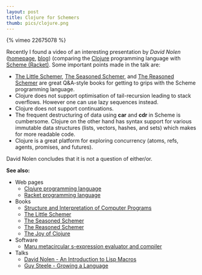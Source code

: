 ```yaml
---
layout: post
title: Clojure for Schemers
thumb: pics/clojure.png
---
```


{% vimeo 22675078 %}

Recently I found a video of an interesting presentation by *David Nolen* ([homepage][9], [blog][10]) (comparing the [Clojure][1] programming language with [Scheme (Racket)][2]. Some important points made in the talk are:

* [The Little Schemer][4], [The Seasoned Schemer][5], and [The Reasoned Schemer][8] are great Q&A-style books for getting to grips with the Scheme programming language.
* Clojure does not support optimisation of tail-recursion leading to stack overflows. However one can use lazy sequences instead.
* Clojure does not support continuations.
* The frequent destructuring of data using **car** and **cdr** in Scheme is cumbersome. Clojure on the other hand has syntax support for various immutable data structures (lists, vectors, hashes, and sets) which makes for more readable code.
* Clojure is a great platform for exploring concurrency (atoms, refs, agents, promises, and futures).

David Nolen concludes that it is not a question of either/or.

**See also:**

* Web pages
  * [Clo*j*ure programming language][1]
  * [Racket programming language][2]
* Books
  * [Structure and Interpretation of Computer Programs][6]
  * [The Little Schemer][4]
  * [The Seasoned Schemer][5]
  * [The Reasoned Schemer][8]
  * [The Joy of Clojure][3]
* Software
  * [Maru metacircular s-expression evaluator and compiler][13]
* Talks
  * [David Nolen - An Introduction to Lisp Macros][11]
  * [Guy Steele - Growing a Language][12]

[1]: http://clojure.org/
[2]: http://racket-lang.org/
[3]: http://joyofclojure.com/
[4]: http://www.ccs.neu.edu/home/matthias/BTLS/
[5]: http://www.ccs.neu.edu/home/matthias/BTSS/
[6]: http://sicpebook.wordpress.com/
[7]: http://htdp.org/
[8]: http://www.ccs.neu.edu/home/matthias/BRS/
[9]: http://itp.nyu.edu/~dn525/
[10]: http://dosync.posterous.com/
[11]: http://vimeo.com/23907627
[12]: http://video.google.com/videoplay?docid=-8860158196198824415
[13]: http://piumarta.com/software/maru/
